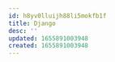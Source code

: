```yaml
---
id: h8yv0lluijh88li5mokfb1f
title: Django
desc: ''
updated: 1655891003948
created: 1655891003948
---
```


